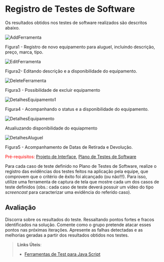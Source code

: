 # Registro de Testes de Software
Os resultados obtidos nos testes de software realizados são descritos abaixo.

![AddFerramenta](https://github.com/ICEI-PUC-Minas-PMV-ADS/pmv-ads-2023-2-e2-proj-int-t2-alugueltch-ferramentas/assets/126488218/d94e79be-0cd1-4732-bfb4-8eea1f0c081a)
<p>Figura1 - Registro de novo equipamento para aluguel,  incluindo descrição, preço, marca, tipo. </p>


![EditFerramenta](https://github.com/ICEI-PUC-Minas-PMV-ADS/pmv-ads-2023-2-e2-proj-int-t2-alugueltch-ferramentas/assets/126488218/86e593ab-c3f2-4c86-a08b-17c3c0bbf3bb)
<p>Figura2- Editando descrição e a disponibilidade do equipamento.</p>


![DeleteFerramenta](https://github.com/ICEI-PUC-Minas-PMV-ADS/pmv-ads-2023-2-e2-proj-int-t2-alugueltch-ferramentas/assets/126488218/f7d5f743-a338-4c69-a1c9-03e037eaea4c)
<p>Figura3 - Possibilidade de excluir equipamento</p>


![DetalhesEquipamento1](https://github.com/ICEI-PUC-Minas-PMV-ADS/pmv-ads-2023-2-e2-proj-int-t2-alugueltch-ferramentas/assets/126488218/8e495d3f-0c7d-44ef-90ec-8a3f6db43532)
<p>Figura4 -  Acompanhando o status e a disponibilidade do equipamento.</p>

![DetalhesEquipamento](https://github.com/ICEI-PUC-Minas-PMV-ADS/pmv-ads-2023-2-e2-proj-int-t2-alugueltch-ferramentas/assets/126488218/11704eac-a44a-49b3-b2e3-7aae407fe4fb)
<p>Atualiuzando disponibilidade do equiapmento</p>




![DetalhesAluguel](https://github.com/ICEI-PUC-Minas-PMV-ADS/pmv-ads-2023-2-e2-proj-int-t2-alugueltch-ferramentas/assets/126488218/7778c227-bda9-4464-bf6d-e9e01bd19dae)
<p> Figura5 -   Acompanhamento de Datas de Retirada e Devolução. </p>






<span style="color:red">Pré-requisitos: <a href="3-Projeto de Interface.md"> Projeto de Interface</a></span>, <a href="8-Plano de Testes de Software.md"> Plano de Testes de Software</a>

Para cada caso de teste definido no Plano de Testes de Software, realize o registro das evidências dos testes feitos na aplicação pela equipe, que comprovem que o critério de êxito foi alcançado (ou não!!!). Para isso, utilize uma ferramenta de captura de tela que mostre cada um dos casos de teste definidos (obs.: cada caso de teste deverá possuir um vídeo do tipo _screencast_ para caracterizar uma evidência do referido caso).

## Avaliação

Discorra sobre os resultados do teste. Ressaltando pontos fortes e fracos identificados na solução. Comente como o grupo pretende atacar esses pontos nas próximas iterações. Apresente as falhas detectadas e as melhorias geradas a partir dos resultados obtidos nos testes.

> **Links Úteis**:
> - [Ferramentas de Test para Java Script](https://geekflare.com/javascript-unit-testing/)
